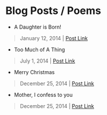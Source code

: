# Blog Posts / Poems

* A Daughter is Born!
> January 12, 2014 | [Post Link](https://www.stellaradventurer.com/wp-admin/post.php?post=276&action=edit)

* Too Much of A Thing
> July 1, 2014 | [Post Link](https://www.stellaradventurer.com/wp-admin/post.php?post=16&action=edit)

* Merry Christmas
> December 25, 2014 | [Post Link](https://www.stellaradventurer.com/wp-admin/post.php?post=70&action=edit)

* Mother, I confess to you
> December 25, 2014 | [Post Link](https://www.stellaradventurer.com/wp-admin/post.php?post=277&action=edit)
